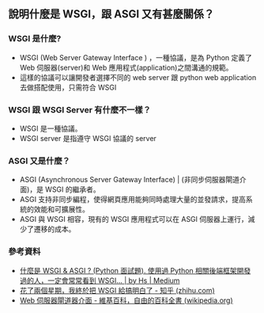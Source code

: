 ## 說明什麼是 WSGI，跟 ASGI 又有甚麼關係？

### WSGI 是什麼?

- WSGI (Web Server Gateway Interface ) ，一種協議，是為 Python 定義了 Web 伺服器(server)和 Web 應用程式(application)之間溝通的規範。
- 這樣的協議可以讓開發者選擇不同的 web server 跟 python web application 去做搭配使用，只需符合 WSGI

### WSGI 跟 WSGI Server 有什麼不一樣？

- WSGI 是一種協議。
- WSGI server 是指遵守 WSGI 協議的 server

### ASGI 又是什麼？

- ASGI (Asynchronous Server Gateway Interface) | (非同步伺服器閘道介面)，是 WSGI 的繼承者。
- ASGI 支持非同步編程，使得網頁應用能夠同時處理大量的並發請求，提高系統的效能和可擴展性。
- ASGI 與 WSGI 相容，現有的 WSGI 應用程式可以在 ASGI 伺服器上運行，減少了遷移的成本。

### 參考資料

- [什麼是 WSGI & ASGI ? (Python 面試題). 使用過 Python 相關後端框架開發過的人，一定會常常看到 WSGI… | by Hs | Medium](https://medium.com/@eric248655665/%E4%BB%80%E9%BA%BC%E6%98%AF-wsgi-%E7%82%BA%E4%BB%80%E9%BA%BC%E8%A6%81%E7%94%A8-wsgi-f0d5f3001652)
- [花了兩個星期，我終於把 WSGI 給搞明白了 - 知乎 (zhihu.com)](https://zhuanlan.zhihu.com/p/269456318)
- [Web 伺服器閘道器介面 - 維基百科，自由的百科全書 (wikipedia.org)](https://zh.wikipedia.org/zh-tw/Web%E6%9C%8D%E5%8A%A1%E5%99%A8%E7%BD%91%E5%85%B3%E6%8E%A5%E5%8F%A3)
